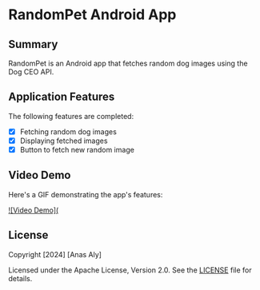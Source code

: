 # RandomPet Android App

## Summary

RandomPet is an Android app that fetches random dog images using the Dog CEO API.


## Application Features

The following features are completed:

- [x] Fetching random dog images
- [x] Displaying fetched images
- [x] Button to fetch new random image

## Video Demo

Here's a GIF demonstrating the app's features:

[![Video Demo](]()


## License

Copyright [2024] [Anas Aly]

Licensed under the Apache License, Version 2.0. See the [LICENSE](LICENSE) file for details.
